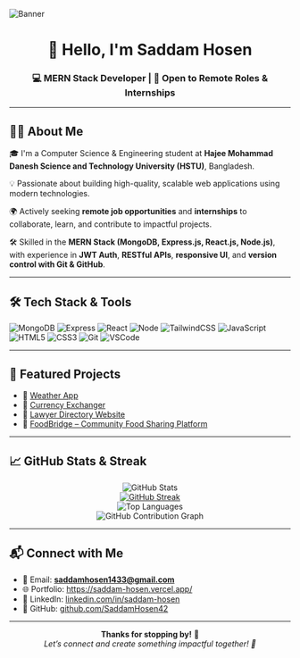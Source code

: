 <!-- GitHub Profile Banner -->
![Banner](https://media.licdn.com/dms/image/v2/D5616AQGgllPXrUCgYA/profile-displaybackgroundimage-shrink_350_1400/B56ZWylhs4GsAc-/0/1742457939783?e=1758153600&v=beta&t=tGDfbZAUEsFs_AsS861Tai3PD22cQJS083Ev_N1P9ck)

<h1 align="center">👋 Hello, I'm Saddam Hosen</h1>
<h3 align="center">💻 MERN Stack Developer | 🚀 Open to Remote Roles & Internships</h3>

---

## 👨‍💻 About Me

🎓 I'm a Computer Science & Engineering student at **Hajee Mohammad Danesh Science and Technology University (HSTU)**, Bangladesh.

💡 Passionate about building high-quality, scalable web applications using modern technologies.

🌍 Actively seeking **remote job opportunities** and **internships** to collaborate, learn, and contribute to impactful projects.

🛠️ Skilled in the **MERN Stack (MongoDB, Express.js, React.js, Node.js)**, with experience in **JWT Auth**, **RESTful APIs**, **responsive UI**, and **version control with Git & GitHub**.

---

## 🛠️ Tech Stack & Tools

![MongoDB](https://img.shields.io/badge/MongoDB-4EA94B?style=for-the-badge&logo=mongodb&logoColor=white)
![Express](https://img.shields.io/badge/Express.js-000000?style=for-the-badge&logo=express&logoColor=white)
![React](https://img.shields.io/badge/React-61DAFB?style=for-the-badge&logo=react&logoColor=black)
![Node](https://img.shields.io/badge/Node.js-339933?style=for-the-badge&logo=node.js&logoColor=white)
![TailwindCSS](https://img.shields.io/badge/Tailwind_CSS-38B2AC?style=for-the-badge&logo=tailwind-css&logoColor=white)
![JavaScript](https://img.shields.io/badge/JavaScript-F7DF1E?style=for-the-badge&logo=javascript&logoColor=black)
![HTML5](https://img.shields.io/badge/HTML5-E34F26?style=for-the-badge&logo=html5&logoColor=white)
![CSS3](https://img.shields.io/badge/CSS3-1572B6?style=for-the-badge&logo=css3&logoColor=white)
![Git](https://img.shields.io/badge/Git-F05032?style=for-the-badge&logo=git&logoColor=white)
![VSCode](https://img.shields.io/badge/VS_Code-007ACC?style=for-the-badge&logo=visual-studio-code&logoColor=white)

---

## 🚀 Featured Projects

- 🔗 [Weather App](https://weather42.netlify.app/)
- 🔗 [Currency Exchanger](https://money-exchange42.netlify.app/)
- 🔗 [Lawyer Directory Website](https://github.com/SaddamHosen42)
- 🔗 [FoodBridge – Community Food Sharing Platform](#)

---

## 📈 GitHub Stats & Streak

<p align="center">
  <img src="https://github-readme-stats.vercel.app/api?username=SaddamHosen42&show_icons=true&theme=github_dark" alt="GitHub Stats" />
  <br />
 <a href="https://git.io/streak-stats"><img src="https://streak-stats.demolab.com?user=SaddamHosen42&theme=dark" alt="GitHub Streak" /></a>
  <br/>
  <img src="https://github-readme-stats.vercel.app/api/top-langs/?username=SaddamHosen42&layout=compact&theme=github_dark" alt="Top Languages" />
  <br />
  <img src="https://github-contribution-graph.vercel.app/api?username=SaddamHosen42&theme=github-dark" alt="GitHub Contribution Graph" />
</p>

---

## 📬 Connect with Me

- 📧 Email: **saddamhosen1433@gmail.com**
- 🌐 Portfolio: https://saddam-hosen.vercel.app/
- 💼 LinkedIn: [linkedin.com/in/saddam-hosen](https://www.linkedin.com/in/saddam-hosen/)
- 🐙 GitHub: [github.com/SaddamHosen42](https://github.com/SaddamHosen42)

---

<p align="center">
  <b>Thanks for stopping by!</b> 🙏  
  <br/>
  <i>Let’s connect and create something impactful together! 🚀</i>
</p>
